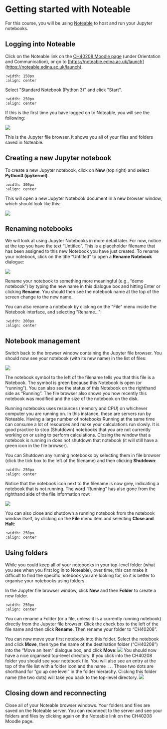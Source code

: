 # Getting started with Noteable

For this course, you will be using [Noteable](https://noteable.edina.ac.uk) to host and run your Jupyter notebooks.

## Logging into Noteable

Click on the Noteable link on the [CH40208 Moodle page](https://moodle.bath.ac.uk/course/view.php?id=54567) (under Orientation and Communication), or go to [https://noteable.edina.ac.uk/launch](https://noteable.edina.ac.uk/launch).

```{image} images/noteable_widget.png
:width: 150px
:align: center
```

Select "Standard Notebook (Python 3)" and click "Start".


```{image} images/standard_notebook.png
:width: 250px
:align: center
```

If this is the first time you have logged on to Noteable, you will see the following:

![](images/jupyter_first_time.png)

This is the Jupyter file browser. It shows you all of your files and folders saved in Noteable.

## Creating a new Jupyter notebook

To create a new Jupyter notebook, click on **New** (top right) and select **Python3 (ipykernel)**.

```{image} images/new_notebook.png
:width: 300px
:align: center
```

This will open a new Jupyter Notebook document in a new browser window, which should look like this:

![](images/new_notebook_example.png)

## Renaming notebooks

We will look at using Jupyter Notebooks in more detail later. For now, notice at the top you have the text &ldquo;Untitled&rdquo;. This is a placeholder filename that has been assigned to this new Notebook you have just created. To rename your notebook, click on the title &ldquo;Untitled&rdquo; to open a **Rename Notebook** dialogue:

![](images/rename_notebook_dialogue.png)

Rename your notebook to something more meaningful (e.g., &ldquo;demo notebook&rdquo;) by typing the new name in this dialogue box and hitting Enter or clicking **Rename**.
You should then see the notebook name at the top of the screen change to the new name.

You can also rename a notebook by clicking on the "File" menu inside the Notebook interface, and selecting "Rename…":
```{image} images/file_rename.png
:width: 200px
:align: center
```

## Notebook management

Switch back to the browser window containing the Jupyter file browser. 
You should now see your notebook (with its new name) in the list of files:

![](images/browser_with_a_notebook.png)

The notebook symbol to the left of the filename tells you that this file is a Notebook.
The symbol is green because this Notebook is open (or &ldquo;running&rdquo;).
You can also see the status of this Notebook on the righthand side as &ldquo;Running&rdquo;.
The file browser also shows you how recently this notebook was modified and the size of the notebook on the disk.

Running notebooks uses resources (memory and CPU) on whichever computer you are running on.
In this instance, these are servers run by Noteable.
Having a large number of notebooks Running at the same time can consume a lot of resources and make your calculations run slowly.
It is good practice to stop (Shutdown) notebooks that you are not currently working on or using to perform calculations.
Closing the window that a notebook is running in does not shutdown that notebook (it will still have a green icon in the file browser).

You can Shutdown any running notebooks by selecting them in file browser (click the tick box to the left of the filename) and then clicking **Shutdown**:
```{image} images/shutdown_menu.png
:width: 250px
:align: center
```

Notice that the notebook icon next to the filename is now grey, indicating a notebook that is not running.
The word &ldquo;Running&rdquo; has also gone from the righthand side of the file information row:

![](images/not_running.png)

You can also close and shutdown a running notebook from the notebook window itself, by clicking on the **File** menu item and selecting **Close and Halt**:
```{image} images/close_and_halt.png
:width: 250px
:align: center
```

## Using folders

While you could keep all of your notebooks in your top-level folder (what you see when you first log in to Noteable), over time, this can make it difficult to find the specific notebook you are looking for, so it is better to organise your notebooks using folders.

In the Jupyter file browser window, click **New** and then **Folder** to create a new folder.
```{image} images/new_folder.png
:width: 250px
:align: center
```
You can rename a Folder (or a file, unless it is a currently running notebook) directly from the Jupyter file browser.
Click the check box to the left of the file name and then click **Rename**.
Then rename your folder to &ldquo;CH40208&rdquo;.

You can now move your first notebook into this folder.
Select the notebook and click **Move**, then type the name of the destination folder (&ldquo;CH40208&rdquo;) into the &ldquo;Move an Item&rdquo; dialogue box, and click **Move**:
![](images/move_dialogue.png)
You should now have a nice organised top-level directory.
If you click into the CH40208 folder you should see your notebook file.
You will also see an entry at the top of the file list with a folder icon and the name `..`.
These two dots are shorthand for &ldquo;go up one level&rdquo; in the folder hierarchy.
Clicking this folder name (the two dots) will take you back to the top-level directory.
![](organised_folder.png)

## Closing down and reconnecting
Close all of your Noteable browser windows.
Your folders and files are saved on the Noteable server.
You can reconnect to the server and see your folders and files by clicking again on the Noteable link on the CH40208 Moodle page.

